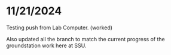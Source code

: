 # 11/21/2024
Testing push from Lab Computer. (worked)

Also updated all the branch to match the current progress of the groundstation work here at SSU.
